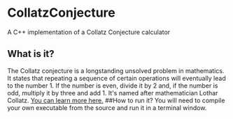 # CollatzConjecture
A C++ implementation of a Collatz Conjecture calculator
## What is it?
The Collatz conjecture is a longstanding unsolved problem in mathematics. It states that repeating a sequence of certain operations will eventually lead to the number 1. If the number is even, divide it by 2 and, if the number is odd, multiply it by three and add 1. It's named after mathematician Lothar Collatz.
[You can learn more here.](https://en.wikipedia.org/wiki/Collatz_conjecture)
##How to run it?
You will need to compile your own executable from the source and run it in a terminal window.
